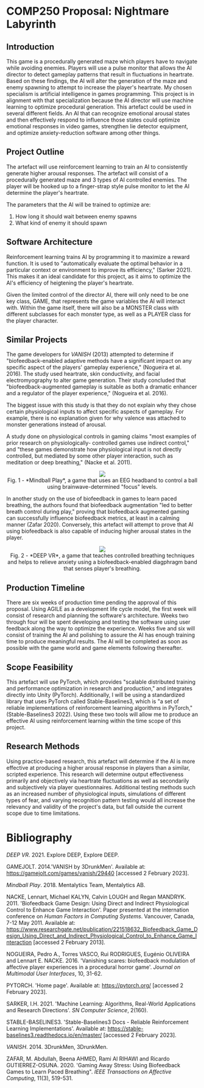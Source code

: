 # COMP250 Proposal: Nightmare Labyrinth

## Introduction
This game is a procedurally generated maze which players have to navigate while avoiding enemies. Players will use a pulse monitor that allows the AI director to detect gameplay patterns that result in fluctuations in heartrate. Based on these findings, the AI will alter the generation of the maze and enemy spawning to attempt to increase the player's heartrate. My chosen specialism is artificial intelligence in games programming. This project is in alignment with that specialization because the AI director will use machine learning to optimize procedural generation. This artefact could be used in several different fields. An AI that can recognize emotional arousal states and then effectively respond to influence those states could optimize emotional responses in video games, strengthen lie detector equipment, and optimize anxiety-reduction software among other things.

## Project Outline

The artefact will use reinforcement learning to train an AI to consistently generate higher arousal responses. The artefact will consist of a procedurally generated maze and 3 types of AI controlled enemies. The player will be hooked up to a finger-strap style pulse monitor to let the AI determine the player's heartrate.

The parameters that the AI will be trained to optimize are:
1. How long it should wait between enemy spawns
2. What kind of enemy it should spawn

## Software Architecture

Reinforcement learning trains AI by programming it to maximize a reward function. It is used to "automatically evaluate the optimal behavior in a particular context or environment to improve its efficiency," (Sarker 2021). This makes it an ideal candidate for this project, as it aims to optimize the AI's efficiency of heigtening  the player's heartrate. 

Given the limited control of the director AI, there will only need to be one key class, GAME, that represents the game variables the AI will interact with. Within the game itself, there will also be a MONSTER class with different subclasses for each monster type, as well as a PLAYER class for the player character.

## Similar Projects

The game developers for *VANISH* (2013) attempted to determine if "biofeedback-enabled adaptive methods have a significant impact on any specific aspect of the players' gameplay experience," (Nogueira et al. 2016).  The study used heartrate, skin conductivity, and facial electromyography to alter game generation. Their study concluded that "biofeedback-augmented gameplay is suitable as both a dramatic enhancer and a regulator of the player experience," (Nogueira et al. 2016).

The biggest issue with this study is that they do not explain why they chose certain physiological inputs to affect specific aspects of gameplay. For example, there is no explanation given for why valence was attached to monster generations instead of arousal.

A study done on physiological controls in gaming claims "most examples of prior research on physiologically-
controlled games use indirect control," and "these games demonstrate how physiological input is not directly controlled, but mediated by some other player interaction, such as meditation or deep breathing," (Nacke et al. 2011).

<center><img src ="https://media.github.falmouth.ac.uk/user/748/files/73d443a0-2307-49f4-9eca-07f016ff8092"></center>
<center>Fig. 1 - *Mindball Play*, a game that uses an EEG headband to control a ball using brainwave-determined "focus" levels.</center>

In another study on the use of biofeedback in games to learn paced breathing, the authors found that biofeedback augmentation "led to better breath control during play," proving that biofeedback augmented gaming can successfully influence biofeedback metrics, at least in a calming manner (Zafar 2020). Conversely, this artefact will attempt to prove that AI using biofeedback is also capable of inducing higher arousal states in the player.

<center><img src ="https://media.github.falmouth.ac.uk/user/748/files/fb89f6b1-958e-4713-b016-30755c738eb5"></center>
<center>Fig. 2 - *DEEP VR*, a game that teaches controlled breathing techniques and helps to relieve anxiety using a biofeedback-enabled diagphragm band that senses player's breathing.</center>

## Production Timeline

There are six weeks of production time pending the approval of this proposal. Using AGILE as a development life cycle model, the first week will consist of research and planning the software's architecture. Weeks two through four will be spent developing and testing the software using user feedback along the way to optimize the experience. Weeks five and six will consist of training the AI and polishing to assure the AI has enough training time to produce meaningful results. The AI will be completed as soon as possible with the game world and game elements following thereafter.

## Scope Feasibility
This artefact will use PyTorch, which provides "scalable distributed training and performance optimization in research and production," and integrates directly into Unity (PyTorch). Additionally, I will be using a standardized library that uses PyTorch called Stable-Baselines3, which is "a set of reliable implementations of reinforcement learning algorithms in PyTorch," (Stable-Baselines3 2022). Using these two tools will allow me to produce an effective AI using reinforcement learning within the time scope of this project.

## Research Methods

Using practice-based research, this artefact will determine if the AI is more effective at producing a higher arousal response in players than a similar, scripted experience. This research will determine output effectiveness primarily and objectively via heartrate fluctuations as well as secondarily and subjectively via player questionnaires. Additional testing methods such as an increased number of physiological inputs, simulations of different types of fear, and varying recognition pattern testing would all increase the relevancy and validity of the project's data, but fall outside the current scope due to time limitations.

# Bibliography

*DEEP VR*. 2021. Explore DEEP, Explore DEEP.

GAMEJOLT. 2014.'VANISH by 3DrunkMen'. Available at: https://gamejolt.com/games/vanish/29440 [accessed 2 February 2023].

*Mindball Play*. 2018. Mentalytics Team, Mentalytics AB.

NACKE, Lennart, Michael KALYN, Calvin LOUGH and Regan MANDRYK. 2011. 'Biofeedback Game Design: Using Direct and Indirect Physiological Control to Enhance Game Interaction'. Paper presented at the internation conference on *Human Factors in Computing Systems*. Vancouver, Canada, 7-12 May 2011. Available at: https://www.researchgate.net/publication/221518632_Biofeedback_Game_Design_Using_Direct_and_Indirect_Physiological_Control_to_Enhance_Game_Interaction [accessed 2 February 2013].

NOGUEIRA, Pedro A., Torres VASCO, Rui RODRIGUES, Eugénio OLIVEIRA and Lennart E. NACKE. 2016. 'Vanishing scares: biofeedback modulation of affective player experiences in a procedural horror game'. *Journal on Multimodal User Interfaces*, 10, 31-62.

PYTORCH. 'Home page'. Available at: https://pytorch.org/ [accessed 2 February 2023].

SARKER, I.H. 2021. 'Machine Learning: Algorithms, Real-World Applications and Research Directions'. *SN Computer Science*, 2(160).

STABLE-BASELINES3. 'Stable-Baselines3 Docs - Reliable Reinforcement Learning Implementations'. Available at: https://stable-baselines3.readthedocs.io/en/master/ [accessed 2 February 2023].

*VANISH*. 2014. 3DrunkMen, 3DrunkMen.

ZAFAR, M. Abdullah, Beena AHMED, Rami Al RIHAWI and Ricardo GUTIERREZ-OSUNA. 2020. 'Gaming Away Stress: Using Biofeedback Games to Learn Paced Breathing". *IEEE Transactions on Affective Computing*, 11(3), 519-531.
